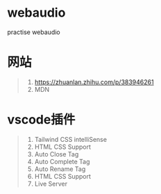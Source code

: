 # webaudio
practise webaudio

# 网站
> 1. https://zhuanlan.zhihu.com/p/383946261
> 2. MDN

# vscode插件
> 1. Tailwind CSS intelliSense
> 2. HTML CSS Support
> 3. Auto Close Tag
> 4. Auto Complete Tag
> 5. Auto Rename Tag
> 6. HTML CSS Support
> 7. Live Server